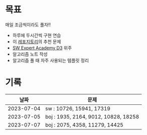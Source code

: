 # 목표

매일 조금씩이라도 풀자!!
- 하루에 두시간씩 구현 연습
- 이 [레포지토리](https://github.com/tony9402/baekjoon/tree/main)의 추천 문제
- [SW Expert Academy D3](https://swexpertacademy.com/main/code/problem/problemList.do?problemLevel=3) 위주
- 알고리즘 노트 작성
- 알고리즘 풀 때 자주 사용되는 템플릿 정리

# 기록

| 날짜         | 문제                                   |
|------------|--------------------------------------|
| 2023-07-04 | sw : 10726, 15941, 17319             |
| 2023-07-05 | boj : 1935, 2164, 9012, 10828, 18258 |
| 2023-07-07 | boj : 2075, 4358, 11279, 14425       |
